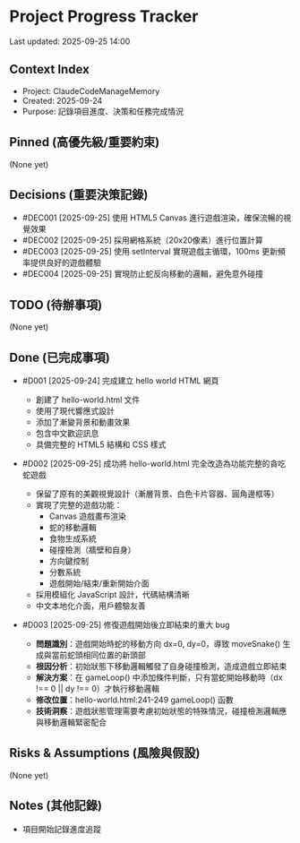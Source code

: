 # Project Progress Tracker

Last updated: 2025-09-25 14:00

## Context Index
- Project: ClaudeCodeManageMemory
- Created: 2025-09-24
- Purpose: 記錄項目進度、決策和任務完成情況

## Pinned (高優先級/重要約束)
(None yet)

## Decisions (重要決策記錄)
- #DEC001 [2025-09-25] 使用 HTML5 Canvas 進行遊戲渲染，確保流暢的視覺效果
- #DEC002 [2025-09-25] 採用網格系統（20x20像素）進行位置計算
- #DEC003 [2025-09-25] 使用 setInterval 實現遊戲主循環，100ms 更新頻率提供良好的遊戲體驗
- #DEC004 [2025-09-25] 實現防止蛇反向移動的邏輯，避免意外碰撞

## TODO (待辦事項)
(None yet)

## Done (已完成事項)
- #D001 [2025-09-24] 完成建立 hello world HTML 網頁
  - 創建了 hello-world.html 文件
  - 使用了現代響應式設計
  - 添加了漸變背景和動畫效果
  - 包含中文歡迎訊息
  - 具備完整的 HTML5 結構和 CSS 樣式

- #D002 [2025-09-25] 成功將 hello-world.html 完全改造為功能完整的貪吃蛇遊戲
  - 保留了原有的美觀視覺設計（漸層背景、白色卡片容器、圓角邊框等）
  - 實現了完整的遊戲功能：
    - Canvas 遊戲畫布渲染
    - 蛇的移動邏輯
    - 食物生成系統
    - 碰撞檢測（牆壁和自身）
    - 方向鍵控制
    - 分數系統
    - 遊戲開始/結束/重新開始介面
  - 採用模組化 JavaScript 設計，代碼結構清晰
  - 中文本地化介面，用戶體驗友善

- #D003 [2025-09-25] 修復遊戲開始後立即結束的重大 bug
  - **問題識別**：遊戲開始時蛇的移動方向 dx=0, dy=0，導致 moveSnake() 生成與當前蛇頭相同位置的新頭部
  - **根因分析**：初始狀態下移動邏輯觸發了自身碰撞檢測，造成遊戲立即結束
  - **解決方案**：在 gameLoop() 中添加條件判斷，只有當蛇開始移動時（dx !== 0 || dy !== 0）才執行移動邏輯
  - **修改位置**：hello-world.html:241-249 gameLoop() 函數
  - **技術洞察**：遊戲狀態管理需要考慮初始狀態的特殊情況，碰撞檢測邏輯應與移動邏輯緊密配合

## Risks & Assumptions (風險與假設)
(None yet)

## Notes (其他記錄)
- 項目開始記錄進度追蹤